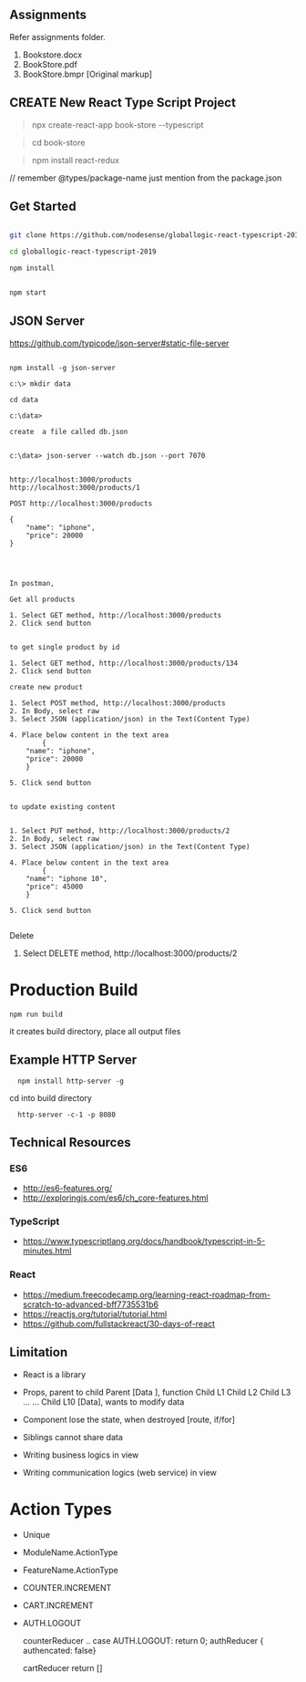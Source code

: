 ## Assignments

Refer assignments folder.

1. Bookstore.docx
2. BookStore.pdf
3. BookStore.bmpr [Original markup]

## CREATE New React Type Script Project

> npx create-react-app book-store --typescript

> cd book-store

> npm install react-redux


// remember @types/package-name
just mention from the package.json


## Get Started

```bash

git clone https://github.com/nodesense/globallogic-react-typescript-2019

cd globallogic-react-typescript-2019

npm install


npm start

```

## JSON Server

https://github.com/typicode/json-server#static-file-server

```

npm install -g json-server

c:\> mkdir data

cd data

c:\data> 

create  a file called db.json


c:\data> json-server --watch db.json --port 7070


http://localhost:3000/products
http://localhost:3000/products/1

POST http://localhost:3000/products

{
    "name": "iphone",
    "price": 20000
}




In postman,

Get all products

1. Select GET method, http://localhost:3000/products
2. Click send button


to get single product by id

1. Select GET method, http://localhost:3000/products/134
2. Click send button

create new product

1. Select POST method, http://localhost:3000/products
2. In Body, select raw
3. Select JSON (application/json) in the Text(Content Type)

4. Place below content in the text area
        {
    "name": "iphone",
    "price": 20000
    }

5. Click send button


to update existing content


1. Select PUT method, http://localhost:3000/products/2
2. In Body, select raw
3. Select JSON (application/json) in the Text(Content Type)

4. Place below content in the text area
        {
    "name": "iphone 10",
    "price": 45000
    }

5. Click send button


```

Delete

1. Select DELETE method, http://localhost:3000/products/2


# Production Build

```
npm run build

```

it creates build directory, place all output files

## Example HTTP Server

```
  npm install http-server -g

```

cd into build directory

```
  http-server -c-1 -p 8080
```


## Technical Resources

### ES6

- http://es6-features.org/
- http://exploringjs.com/es6/ch_core-features.html

### TypeScript

- https://www.typescriptlang.org/docs/handbook/typescript-in-5-minutes.html

### React
- https://medium.freecodecamp.org/learning-react-roadmap-from-scratch-to-advanced-bff7735531b6
- https://reactjs.org/tutorial/tutorial.html
- https://github.com/fullstackreact/30-days-of-react


## Limitation

- React is a library
- Props, parent to child
    Parent  [Data ], function
        Child L1
            Child L2
                Child L3
                    ...
                    ...
                        Child L10 [Data], wants to modify data
        
- Component lose the state, when destroyed [route, if/for]

- Siblings cannot share data

- Writing business logics in view

- Writing communication logics (web service) in view


# Action Types

- Unique
- ModuleName.ActionType
- FeatureName.ActionType

- COUNTER.INCREMENT
- CART.INCREMENT

- AUTH.LOGOUT

     counterReducer
        ..
        case AUTH.LOGOUT: 
            return 0;
     authReducer
            { authencated: false}

     cartReducer
            return []